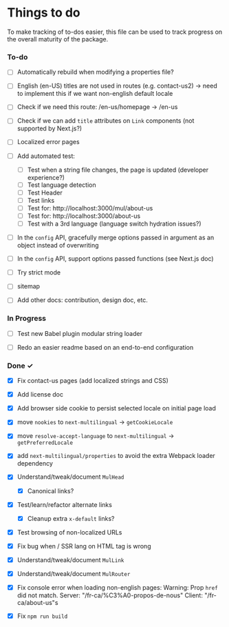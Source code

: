 # Things to do

To make tracking of to-dos easier, this file can be used to track progress on the overall maturity of the package.

### To-do

- [ ] Automatically rebuild when modifying a properties file?
- [ ] English (en-US) titles are not used in routes (e.g. contact-us2) -> need to implement this if we want non-english default locale
- [ ] Check if we need this route: /en-us/homepage -> /en-us
- [ ] Check if we can add `title` attributes on `Link` components (not supported by Next.js?)
- [ ] Localized error pages
- [ ] Add automated test:
  - [ ] Test when a string file changes, the page is updated (developer experience?)
  - [ ] Test language detection
  - [ ] Test Header
  - [ ] Test links
  - [ ] Test for: http://localhost:3000/mul/about-us
  - [ ] Test for: http://localhost:3000/about-us
  - [ ] Test with a 3rd language (language switch hydration issues?)
- [ ] In the `config` API, gracefully merge options passed in argument as an object instead of overwriting
- [ ] In the `config` API, support options passed functions (see Next.js doc)
- [ ] Try strict mode
- [ ] sitemap
- [ ] Add other docs: contribution, design doc, etc.


### In Progress

- [ ] Test new Babel plugin modular string loader
- [ ] Redo an easier readme based on an end-to-end configuration


### Done ✓

- [x] Fix contact-us pages (add localized strings and CSS)
- [x] Add license doc
- [x] Add browser side cookie to persist selected locale on initial page load
- [x] move `nookies` to  `next-multilingual` -> `getCookieLocale`
- [x] move `resolve-accept-language` to  `next-multilingual` -> `getPreferredLocale`
- [x] add `next-multilingual/properties` to avoid the extra Webpack loader dependency
- [x] Understand/tweak/document `MulHead`
  - [x] Canonical links?
- [x] Test/learn/refactor alternate links
    - [x] Cleanup extra `x-default` links?
- [x] Test browsing of non-localized URLs
- [x] Fix bug when / SSR lang on HTML tag is wrong
- [x] Understand/tweak/document `MulLink`
- [x] Understand/tweak/document `MulRouter`
- [x] Fix console error when loading non-english pages: Warning: Prop `href` did not match. Server: "/fr-ca/%C3%A0-propos-de-nous" Client: "/fr-ca/about-us"s
- [x] Fix `npm run build`

